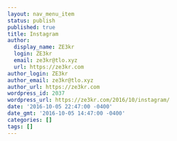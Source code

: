 ```yaml
---
layout: nav_menu_item
status: publish
published: true
title: Instagram
author:
  display_name: ZE3kr
  login: ZE3kr
  email: ze3kr@tlo.xyz
  url: https://ze3kr.com
author_login: ZE3kr
author_email: ze3kr@tlo.xyz
author_url: https://ze3kr.com
wordpress_id: 2037
wordpress_url: https://ze3kr.com/2016/10/instagram/
date: '2016-10-05 22:47:00 -0400'
date_gmt: '2016-10-05 14:47:00 -0400'
categories: []
tags: []
---
```


